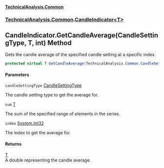 #### [TechnicalAnalysis.Common](Atypical.TechnicalAnalysis.Common.md 'Atypical.TechnicalAnalysis.Common')
### [TechnicalAnalysis.Common](Atypical.TechnicalAnalysis.Common.md#TechnicalAnalysis.Common 'TechnicalAnalysis.Common').[CandleIndicator&lt;T&gt;](CandleIndicator_T_.md 'TechnicalAnalysis.Common.CandleIndicator<T>')

## CandleIndicator<T>.GetCandleAverage(CandleSettingType, T, int) Method

Gets the candle average of the specified candle setting at a specific index.

```csharp
protected virtual T GetCandleAverage(TechnicalAnalysis.Common.CandleSettingType candleSettingType, T sum, int index);
```
#### Parameters

<a name='TechnicalAnalysis.Common.CandleIndicator_T_.GetCandleAverage(TechnicalAnalysis.Common.CandleSettingType,T,int).candleSettingType'></a>

`candleSettingType` [CandleSettingType](CandleSettingType.md 'TechnicalAnalysis.Common.CandleSettingType')

The candle setting type to get the average for.

<a name='TechnicalAnalysis.Common.CandleIndicator_T_.GetCandleAverage(TechnicalAnalysis.Common.CandleSettingType,T,int).sum'></a>

`sum` [T](CandleIndicator_T_.md#TechnicalAnalysis.Common.CandleIndicator_T_.T 'TechnicalAnalysis.Common.CandleIndicator<T>.T')

The sum of the specified range of elements in the series.

<a name='TechnicalAnalysis.Common.CandleIndicator_T_.GetCandleAverage(TechnicalAnalysis.Common.CandleSettingType,T,int).index'></a>

`index` [System.Int32](https://docs.microsoft.com/en-us/dotnet/api/System.Int32 'System.Int32')

The index to get the average for.

#### Returns
[T](CandleIndicator_T_.md#TechnicalAnalysis.Common.CandleIndicator_T_.T 'TechnicalAnalysis.Common.CandleIndicator<T>.T')  
A double representing the candle average.